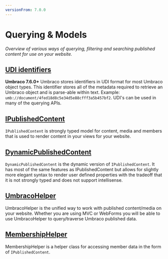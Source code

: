 ```yaml
---
versionFrom: 7.0.0
---
```


# Querying & Models

_Overview of various ways of querying, filtering and searching published content for use on your website._

## [UDI identifiers](Udi.md)
**Umbraco 7.6.0+** Umbraco stores identifiers in UDI format for most Umbraco object types. This identifier stores all of the metadata required to retrieve an Umbraco object and is parse-able within text. Example: `umb://document/4fed18d8c5e34d5e88cfff3a5b457bf2`. UDI's can be used in many of the querying APIs.

## [IPublishedContent](IPublishedContent/index-v7.md)

`IPublishedContent` is strongly typed model for content, media and members that is used to render content in your views for your website.

## [DynamicPublishedContent](DynamicPublishedContent/index.md)

`DynamicPublishedContent` is the dynamic version of `IPublishedContent`. It has most of the same features as IPublishedContent but allows
for slightly more elegant syntax to render user defined properties with the tradeoff that it is not strongly typed and does not support intellisense.

## [UmbracoHelper](UmbracoHelper/index-v7.md)

UmbracoHelper is the unified way to work with published content/media on your website.
Whether you are using MVC or WebForms you will be able to use UmbracoHelper to query/traverse Umbraco published data.

## [MembershipHelper](MemberShipHelper/index.md)

MembershipHelper is a helper class for accessing member data in the form of `IPublishedContent`.
